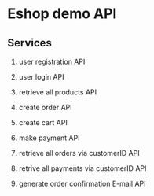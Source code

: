 # Eshop demo API

## Services

1. user registration API

2. user login API

3. retrieve all products API

4. create order API

5. create cart API

6. make payment API

7. retrieve all orders via customerID API

8. retrive all payments via customerID API

9. generate order confirmation E-mail API
